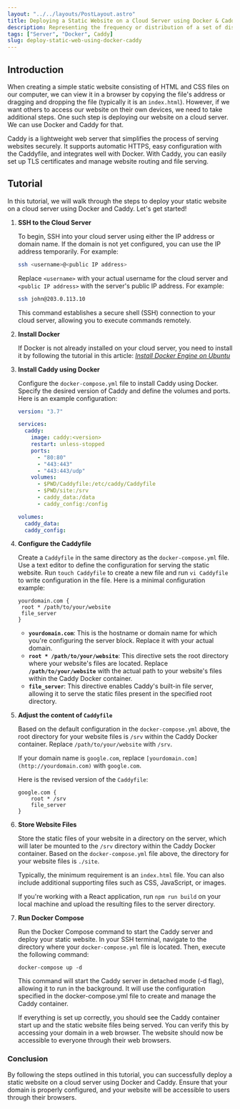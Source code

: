 ```yaml
---
layout: "../../layouts/PostLayout.astro"
title: Deploying a Static Website on a Cloud Server using Docker & Caddy
description: Representing the frequency or distribution of a set of discrete data points in different categories.
tags: ["Server", "Docker", Caddy]
slug: deploy-static-web-using-docker-caddy
---
```


## Introduction
When creating a simple static website consisting of HTML and CSS files on our computer, we can view it in a browser by copying the file's address or dragging and dropping the file (typically it is an `index.html`). However, if we want others to access our website on their own devices, we need to take additional steps. One such step is deploying our website on a cloud server. We can use Docker and Caddy for that.

Caddy is a lightweight web server that simplifies the process of serving websites securely. It supports automatic HTTPS, easy configuration with the Caddyfile, and integrates well with Docker. With Caddy, you can easily set up TLS certificates and manage website routing and file serving.

## Tutorial
In this tutorial, we will walk through the steps to deploy your static website on a cloud server using Docker and Caddy. Let's get started!

1. **SSH to the Cloud Server**
   
   To begin, SSH into your cloud server using either the IP address or domain name. If the domain is not yet configured, you can use the IP address temporarily. For example:

   ```bash
   ssh <username>@<public IP address>
   ```

   Replace `<username>` with your actual username for the cloud server and `<public IP address>` with the server's public IP address. For example:

   ```bash
   ssh john@203.0.113.10
   ```

   This command establishes a secure shell (SSH) connection to your cloud server, allowing you to execute commands remotely.


2. **Install Docker**
   
   If Docker is not already installed on your cloud server, you need to install it by following the tutorial in this article: [*Install Docker Engine on Ubuntu*](https://docs.docker.com/engine/install/ubuntu/)


3. **Install Caddy using Docker**
   
   Configure the `docker-compose.yml` file to install Caddy using Docker. Specify the desired version of Caddy and define the volumes and ports. Here is an example configuration:
   
   ```yaml
   version: "3.7"
   
   services:
     caddy:
       image: caddy:<version>
       restart: unless-stopped
       ports:
         - "80:80"
         - "443:443"
         - "443:443/udp"
       volumes:
         - $PWD/Caddyfile:/etc/caddy/Caddyfile
         - $PWD/site:/srv
         - caddy_data:/data
         - caddy_config:/config
   
   volumes:
     caddy_data:
     caddy_config:
   ```


4. **Configure the Caddyfile**
   
   Create a `Caddyfile` in the same directory as the `docker-compose.yml` file. Use a text editor to define the configuration for serving the static website. Run `touch Caddyfile` to create a new file and run `vi Caddyfile` to write configuration in the file. Here is a minimal configuration example:
   ```
   yourdomain.com {
    root * /path/to/your/website
    file_server
   }
   ```
   - **`yourdomain.com`**: This is the hostname or domain name for which you're configuring the server block. Replace it with your actual domain.
   - **`root * /path/to/your/website`**: This directive sets the root directory where your website's files are located. Replace **`/path/to/your/website`** with the actual path to your website's files within the Caddy Docker container.
   - **`file_server`**: This directive enables Caddy's built-in file server, allowing it to serve the static files present in the specified root directory.


5. **Adjust the content of `Caddyfile`**
   
   Based on the default configuration in the `docker-compose.yml` above, the root directory for your website files is `/srv` within the Caddy Docker container. Replace `/path/to/your/website` with `/srv`.
   
   If your domain name is `google.com`, replace `[yourdomain.com](http://yourdomain.com)` with `google.com`.
   
   Here is the revised version of the `Caddyfile`:
   
   ```
   google.com {
       root * /srv
       file_server
   }
   ```


6. **Store Website Files**
   
   Store the static files of your website in a directory on the server, which will later be mounted to the `/srv` directory within the Caddy Docker container. Based on the `docker-compose.yml` file above, the directory for your website files is `./site`.
   
   Typically, the minimum requirement is an `index.html` file. You can also include additional supporting files such as CSS, JavaScript, or images.

   If you're working with a React application, run `npm run build` on your local machine and upload the resulting files to the server directory.


7. **Run Docker Compose**
   
   Run the Docker Compose command to start the Caddy server and deploy your static website. In your SSH terminal, navigate to the directory where your `docker-compose.yml` file is located. Then, execute the following command:
   ```
   docker-compose up -d
   ```

   This command will start the Caddy server in detached mode (-d flag), allowing it to run in the background. It will use the configuration specified in the docker-compose.yml file to create and manage the Caddy container.

   If everything is set up correctly, you should see the Caddy container start up and the static website files being served. You can verify this by accessing your domain in a web browser. The website should now be accessible to everyone through their web browsers.


### Conclusion
By following the steps outlined in this tutorial, you can successfully deploy a static website on a cloud server using Docker and Caddy. Ensure that your domain is properly configured, and your website will be accessible to users through their browsers.